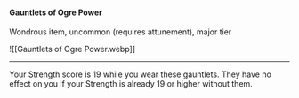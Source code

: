 #### Gauntlets of Ogre Power

Wondrous item, uncommon (requires attunement), major tier

![[Gauntlets of Ogre Power.webp]]

---

Your Strength score is 19 while you wear these gauntlets. They have no effect on you if your Strength is already 19 or higher without them.